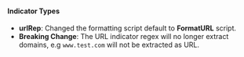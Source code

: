 
#### Indicator Types
- **urlRep**: Changed the formatting script default to **FormatURL** script.
- **Breaking Change**: The URL indicator regex will no longer extract domains, e.g `www.test.com` will not be extracted as URL.
